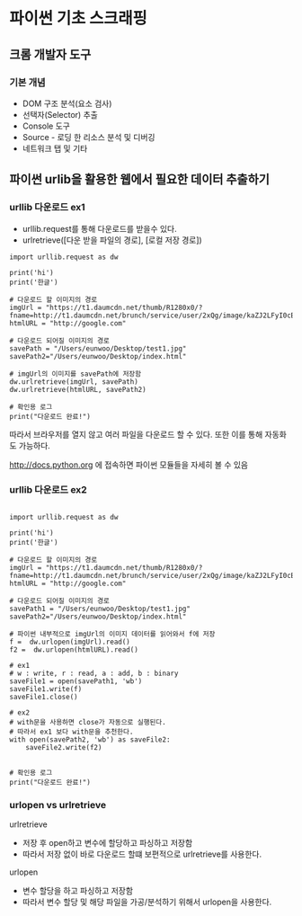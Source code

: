 # 파이썬 기초 스크래핑

## 크롬 개발자 도구

### 기본 개념
- DOM 구조 분석(요소 검사)
- 선택자(Selector) 추출
- Console 도구
- Source - 로딩 한 리소스 분석 및 디버깅
- 네트워크 탭 및 기타

## 파이썬 urlib을 활용한 웹에서 필요한 데이터 추출하기


### urllib 다운로드 ex1
- urllib.request를 통해 다운로드를 받을수 있다.
- urlretrieve([다운 받을 파일의 경로], [로컬 저장 경로])
```
import urllib.request as dw

print('hi')
print('한글')

# 다운로드 할 이미지의 경로
imgUrl = "https://t1.daumcdn.net/thumb/R1280x0/?fname=http://t1.daumcdn.net/brunch/service/user/2xQg/image/kaZJ2LFyI0cBnynD_0rnneuFgYI.jpg"
htmlURL = "http://google.com"

# 다운로드 되어질 이미지의 경로
savePath = "/Users/eunwoo/Desktop/test1.jpg"
savePath2="/Users/eunwoo/Desktop/index.html"

# imgUrl의 이미지를 savePath에 저장함
dw.urlretrieve(imgUrl, savePath)
dw.urlretrieve(htmlURL, savePath2)

# 확인용 로그
print("다운로드 완료!")
```

따라서 브라우저를 열지 않고 여러 파일을 다운로드 할 수 있다.
또한 이를 통해 자동화도 가능하다.

http://docs.python.org 에 접속하면 파이썬 모듈들을 자세히 볼 수 있음


### urllib 다운로드 ex2
```

import urllib.request as dw

print('hi')
print('한글')

# 다운로드 할 이미지의 경로
imgUrl = "https://t1.daumcdn.net/thumb/R1280x0/?fname=http://t1.daumcdn.net/brunch/service/user/2xQg/image/kaZJ2LFyI0cBnynD_0rnneuFgYI.jpg"
htmlURL = "http://google.com"

# 다운로드 되어질 이미지의 경로
savePath1 = "/Users/eunwoo/Desktop/test1.jpg"
savePath2="/Users/eunwoo/Desktop/index.html"

# 파이썬 내부적으로 imgUrl의 이미지 데이터를 읽어와서 f에 저장
f =  dw.urlopen(imgUrl).read()
f2 =  dw.urlopen(htmlURL).read()

# ex1
# w : write, r : read, a : add, b : binary
saveFile1 = open(savePath1, 'wb')
saveFile1.write(f)
saveFile1.close()

# ex2
# with문을 사용하면 close가 자동으로 실행된다.
# 따라서 ex1 보다 with문을 추천한다.
with open(savePath2, 'wb') as saveFile2:
    saveFile2.write(f2)


# 확인용 로그
print("다운로드 완료!")
```

### urlopen vs urlretrieve

urlretrieve
- 저장 후 open하고 변수에 할당하고 파싱하고 저장함
- 따라서 저장 없이 바로 다운로드 할떄 보편적으로 urlretrieve를 사용한다.

urlopen
- 변수 할당을 하고 파싱하고 저장함
- 따라서 변수 할당 및 해당 파일을 가공/분석하기 위해서 urlopen을 사용한다.